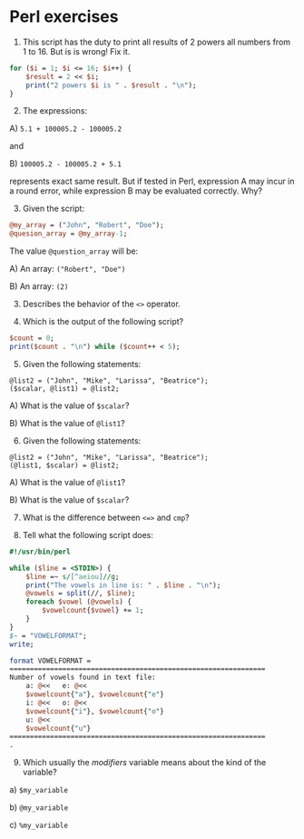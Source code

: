 # Perl exercises

1. This script has the duty to print all results of 2 powers all numbers from 1 to 16. But is is wrong! Fix it.

```perl
for ($i = 1; $i <= 16; $i++) {
    $result = 2 << $i;
    print("2 powers $i is " . $result . "\n");
}
```

2. The expressions:

A) `5.1 + 100005.2 - 100005.2`

and

B) `100005.2 - 100005.2 + 5.1`

represents exact same result. But if tested in Perl, expression A may incur in a round error, while expression B may be evaluated correctly. Why?

3. Given the script:

```perl
@my_array = ("John", "Robert", "Doe");
@quesion_array = @my_array-1;
```

The value `@question_array` will be:

A) An array: `("Robert", "Doe")`

B) An array: `(2)`

3. Describes the behavior of the `<>` operator.

4. Which is the output of the following script?
```perl
$count = 0;
print($count . "\n") while ($count++ < 5);
```

5. Given the following statements:
```
@list2 = ("John", "Mike", "Larissa", "Beatrice");
($scalar, @list1) = @list2;
```

A) What is the value of `$scalar`?

B) What is the value of `@list1`?

6. Given the following statements:
```
@list2 = ("John", "Mike", "Larissa", "Beatrice");
(@list1, $scalar) = @list2;
```

A) What is the value of `@list1`?

B) What is the value of `$scalar`?

7. What is the difference between `<=>` and `cmp`?

8. Tell what the following script does:
```perl
#!/usr/bin/perl

while ($line = <STDIN>) {
    $line =~ s/[^aeiou]//g;
    print("The vowels in line is: " . $line . "\n");
    @vowels = split(//, $line);
    foreach $vowel (@vowels) {
        $vowelcount{$vowel} += 1;
    }
}
$~ = "VOWELFORMAT";
write;

format VOWELFORMAT = 
===============================================================
Number of vowels found in text file:
    a: @<<   e: @<<
    $vowelcount{"a"}, $vowelcount{"e"}
    i: @<<   o: @<<
    $vowelcount{"i"}, $vowelcount{"o"}
    u: @<<
    $vowelcount{"u"}
===============================================================
.
```

9. Which usually the *modifiers* variable means about the kind of the variable?

a) `$my_variable`

b) `@my_variable`

c) `%my_variable`

